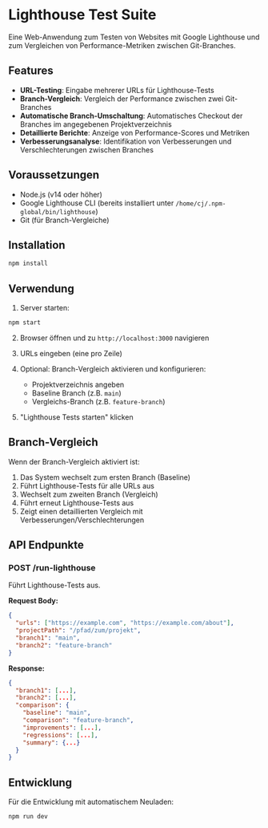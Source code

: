 # Lighthouse Test Suite

Eine Web-Anwendung zum Testen von Websites mit Google Lighthouse und zum Vergleichen von Performance-Metriken zwischen Git-Branches.

## Features

- **URL-Testing**: Eingabe mehrerer URLs für Lighthouse-Tests
- **Branch-Vergleich**: Vergleich der Performance zwischen zwei Git-Branches
- **Automatische Branch-Umschaltung**: Automatisches Checkout der Branches im angegebenen Projektverzeichnis
- **Detaillierte Berichte**: Anzeige von Performance-Scores und Metriken
- **Verbesserungsanalyse**: Identifikation von Verbesserungen und Verschlechterungen zwischen Branches

## Voraussetzungen

- Node.js (v14 oder höher)
- Google Lighthouse CLI (bereits installiert unter `/home/cj/.npm-global/bin/lighthouse`)
- Git (für Branch-Vergleiche)

## Installation

```bash
npm install
```

## Verwendung

1. Server starten:
```bash
npm start
```

2. Browser öffnen und zu `http://localhost:3000` navigieren

3. URLs eingeben (eine pro Zeile)

4. Optional: Branch-Vergleich aktivieren und konfigurieren:
   - Projektverzeichnis angeben
   - Baseline Branch (z.B. `main`)
   - Vergleichs-Branch (z.B. `feature-branch`)

5. "Lighthouse Tests starten" klicken

## Branch-Vergleich

Wenn der Branch-Vergleich aktiviert ist:

1. Das System wechselt zum ersten Branch (Baseline)
2. Führt Lighthouse-Tests für alle URLs aus
3. Wechselt zum zweiten Branch (Vergleich)
4. Führt erneut Lighthouse-Tests aus
5. Zeigt einen detaillierten Vergleich mit Verbesserungen/Verschlechterungen

## API Endpunkte

### POST /run-lighthouse

Führt Lighthouse-Tests aus.

**Request Body:**
```json
{
  "urls": ["https://example.com", "https://example.com/about"],
  "projectPath": "/pfad/zum/projekt",
  "branch1": "main",
  "branch2": "feature-branch"
}
```

**Response:**
```json
{
  "branch1": [...],
  "branch2": [...],
  "comparison": {
    "baseline": "main",
    "comparison": "feature-branch",
    "improvements": [...],
    "regressions": [...],
    "summary": {...}
  }
}
```

## Entwicklung

Für die Entwicklung mit automatischem Neuladen:

```bash
npm run dev
```